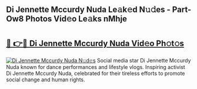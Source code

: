 ## Di Jennette Mccurdy Nuda Le𝚊k𝚎d N𝚞𝚍es - Part-Ow8 Photos Vid𝚎o Le𝚊ks nMhje

# <h2><a href="http://fbdyof0.evod.top/?m=Di+Jennette+Mccurdy+Nuda">🔗 👉🔴 Di Jennette Mccurdy Nuda Vid𝚎o Ph𝚘t𝚘s</a></h2>

[![Di Jennette Mccurdy Nuda N𝚞d𝚎s](https://i.imgur.com/8V9OHl7.gif)](http://fbdyof0.evod.top/?m=Di+Jennette+Mccurdy+Nuda)
Social media star Di Jennette Mccurdy Nuda known for dance performances and lifestyle vlogs. Inspiring activist Di Jennette Mccurdy Nuda, celebrated for their tireless efforts to promote social change and human rights. 
